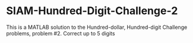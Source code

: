 # SIAM-Hundred-Digit-Challenge-2
This is a MATLAB solution to the Hundred-dollar, Hundred-digit Challenge problems, problem #2. Correct up to 5 digits
